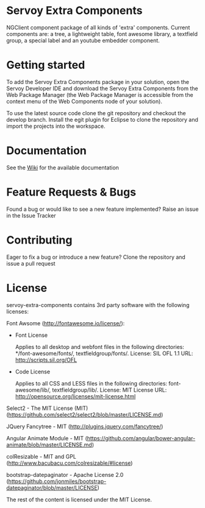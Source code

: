 # Servoy Extra Components

NGClient component package of all kinds of 'extra' components. Current components are: a tree, a lightweight table, font awesome library, a textfield group, a special label and an youtube embedder component. 

# Getting started

To add the Servoy Extra Components package in your solution, open the Servoy Developer IDE and download the Servoy Extra Components from the Web Package Manager (the Web Package Manager is accessible from the context menu of the Web Components node of your solution).

To use the latest source code clone the git repository and checkout the develop branch. Install the egit plugin for Eclipse to clone the repository and import the projects into the workspace.

# Documentation

See the [Wiki](https://github.com/Servoy/servoy-extra-components/wiki) for the available documentation

# Feature Requests & Bugs

Found a bug or would like to see a new feature implemented? Raise an issue in the Issue Tracker

# Contributing

Eager to fix a bug or introduce a new feature? Clone the repository and issue a pull request

# License

servoy-extra-components contains 3rd party software with the following licenses:

Font Awsome (<http://fontawesome.io/license/>):
  + Font License

    Applies to all desktop and webfont files in the following directories: */font-awesome/fonts/, textfieldgroup/fonts/.
    License: SIL OFL 1.1
    URL: http://scripts.sil.org/OFL

  + Code License

    Applies to all CSS and LESS files in the following directories: font-awesome/lib/, textfieldgroup/lib/.
    License: MIT License
    URL: http://opensource.org/licenses/mit-license.html


Select2 - The MIT License (MIT) (<https://github.com/select2/select2/blob/master/LICENSE.md>)

JQuery Fancytree - MIT (<http://plugins.jquery.com/fancytree/>)

Angular Animate Module - MIT (<https://github.com/angular/bower-angular-animate/blob/master/LICENSE.md>)

colResizable - MIT and GPL (<http://www.bacubacu.com/colresizable/#license>)

bootstrap-datepaginator - Apache License 2.0 (<https://github.com/jonmiles/bootstrap-datepaginator/blob/master/LICENSE>)

The rest of the content is licensed under the MIT License.
